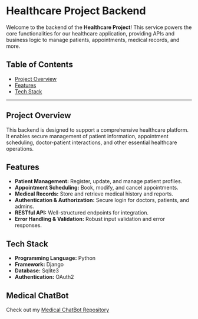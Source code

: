 # Healthcare Project Backend

Welcome to the backend of the **Healthcare Project**! This service powers the core functionalities for our healthcare application, providing APIs and business logic to manage patients, appointments, medical records, and more.

## Table of Contents

- [Project Overview](#project-overview)
- [Features](#features)
- [Tech Stack](#tech-stack)

---

## Project Overview

This backend is designed to support a comprehensive healthcare platform. It enables secure management of patient information, appointment scheduling, doctor-patient interactions, and other essential healthcare operations.

## Features

- **Patient Management:** Register, update, and manage patient profiles.
- **Appointment Scheduling:** Book, modify, and cancel appointments.
- **Medical Records:** Store and retrieve medical history and reports.
- **Authentication & Authorization:** Secure login for doctors, patients, and admins.
- **RESTful API:** Well-structured endpoints for integration.
- **Error Handling & Validation:** Robust input validation and error responses.

## Tech Stack

- **Programming Language:** Python 
- **Framework:** Django 
- **Database:** Sqlite3
- **Authentication:** OAuth2

## Medical ChatBot

Check out my [Medical ChatBot Repository](https://github.com/Vex048/MedicalChatBot)

